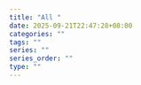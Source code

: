 ```yaml
---
title: "All "
date: 2025-09-21T22:47:28+08:00
categories: ""
tags: ""
series: ""
series_order: ""
type: ""
---
```




